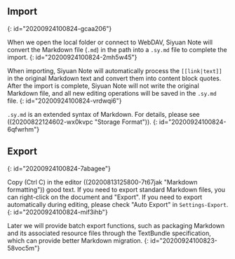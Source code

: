 ## Import
{: id="20200924100824-gcaa206"}

When we open the local folder or connect to WebDAV, Siyuan Note will convert the Markdown file (`.md`) in the path into a `.sy.md` file to complete the import.
{: id="20200924100824-2mh5w45"}

When importing, Siyuan Note will automatically process the `[[link|text]]` in the original Markdown text and convert them into content block quotes. After the import is complete, Siyuan Note will not write the original Markdown file, and all new editing operations will be saved in the `.sy.md` file.
{: id="20200924100824-vrdwqi6"}

`.sy.md` is an extended syntax of Markdown. For details, please see ((20200822124602-wx0kvpc "Storage Format")).
{: id="20200924100824-6qfwrhm"}

## Export
{: id="20200924100824-7abagee"}

Copy (Ctrl C) in the editor ((20200813125800-7t67jak "Markdown formatting")) good text. If you need to export standard Markdown files, you can right-click on the document and "Export". If you need to export automatically during editing, please check "Auto Export" in `Settings-Export`.
{: id="20200924100824-mif3ihb"}

Later we will provide batch export functions, such as packaging Markdown and its associated resource files through the TextBundle specification, which can provide better Markdown migration.
{: id="20200924100823-58voc5m"}
